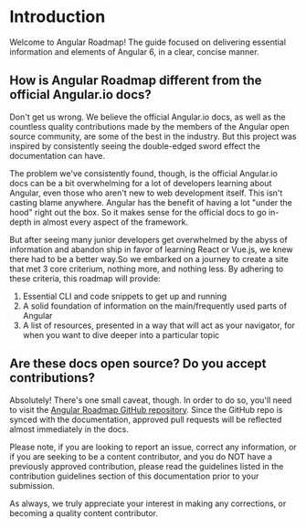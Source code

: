 # Introduction

Welcome to Angular Roadmap! The guide focused on delivering essential information and elements of Angular 6, in a clear, concise manner.

## How is Angular Roadmap different from the official Angular.io docs?

Don't get us wrong. We believe the official Angular.io docs, as well as the countless quality contributions made by the members of the Angular open source community, are some of the best in the industry. But this project was inspired by consistently seeing the double-edged sword effect the documentation can have.

The problem we've consistently found, though, is the official Angular.io docs can be a bit overwhelming for a lot of developers learning about Angular, even those who aren't new to web development itself. This isn't casting blame anywhere. Angular has the benefit of having a lot "under the hood" right out the box. So it makes sense for the official docs to go in-depth in almost every aspect of the framework.

But after seeing many junior developers get overwhelmed by the abyss of information and abandon ship in favor of learning React or Vue.js, we knew there had to be a better way.So we embarked on a journey to create a site that met 3 core criterium, nothing more, and nothing less. By adhering to these criteria, this roadmap will provide:

1. Essential CLI and code snippets to get up and running
2. A solid foundation of information on the main/frequently used parts of Angular
3. A list of resources, presented in a way that will act as your navigator, for when you want to dive deeper into a particular topic

## Are these docs open source? Do you accept contributions?

Absolutely! There's one small caveat, though. In order to do so, you'll need to visit the [Angular Roadmap GitHub repository](https://github.com/JoshAaronLevy/angular-roadmap/). Since the GitHub repo is synced with the documentation, approved pull requests will be reflected almost immediately in the docs.

Please note, if you are looking to report an issue, correct any information, or if you are seeking to be a content contributor, and you do NOT have a previously approved contribution, please read the guidelines listed in the contribution guidelines section of this documentation prior to your submission.

As always, we truly appreciate your interest in making any corrections, or becoming a quality content contributor.

